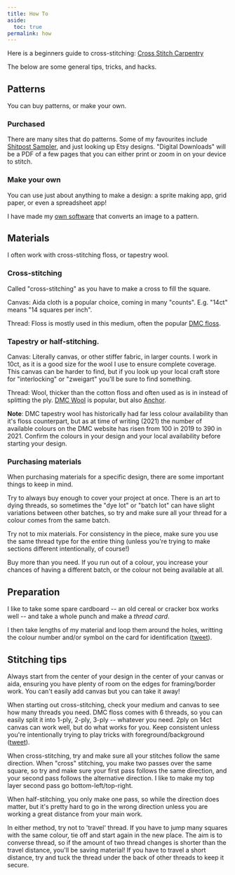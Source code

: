 ```yaml
---
title: How To
aside:
  toc: true
permalink: how
---
```


Here is a beginners guide to cross-stitching: [Cross Stitch Carpentry](https://sgibson91.github.io/cross-stitch-carpentry/index.html)

The below are some general tips, tricks, and hacks. 

## Patterns

You can buy patterns, or make your own. 

### Purchased

There are many sites that do patterns. Some of my favourites include [Shitpost Sampler](https://shitpostsampler.tumblr.com/), and just looking up Etsy designs. "Digital Downloads" will be a PDF of a few pages that you can either print or zoom in on your device to stitch. 

### Make your own

You can use just about anything to make a design: a sprite making app, grid paper, or even a spreadsheet app!

I have made my [own software](https://github.com/glasnt/ih) that converts an image to a pattern. 

## Materials

I often work with cross-stitching floss, or tapestry wool. 

### Cross-stitching

Called "cross-stitching" as you have to make a cross to fill the square. 

Canvas: Aida cloth is a popular choice, coming in many "counts". E.g. "14ct" means "14 squares per inch". 

Thread: Floss is mostly used in this medium, often the popular [DMC floss](https://www.dmc.com/us/six-strand-embroidery-floss-9003292.html). 

### Tapestry or half-stitching.

Canvas: Literally canvas, or other stiffer fabric, in larger counts. I work in 10ct, as it is a good size for the wool I use to ensure complete coverage. This canvas can be harder to find, but if you look up your local craft store for "interlocking" or "zweigart" you'll be sure to find something. 

Thread: Wool, thicker than the cotton floss and often used as is in instead of splitting the ply. [DMC Wool](https://www.dmc.com/us/tapestry-wool-390-colors-available-9001711.html) is popular, but also [Anchor](https://anchorcrafts.com/en/hand-embroidery/tapisserie-wool). 

**Note**: DMC tapestry wool has historically had far less colour availability than it's floss counterpart, but as at time of writing (2021) the number of available colours on the DMC website has risen from 100 in 2019 to 390 in 2021. Confirm the colours in your design and your local availability before starting your design. 

### Purchasing materials

When purchasing materials for a specific design, there are some important things to keep in mind. 

Try to always buy enough to cover your project at once. There is an art to dying threads, so sometimes the "dye lot" or "batch lot" can have slight variations between other batches, so try and make sure all your thread for a colour comes from the same batch. 

Try not to mix materials. For consistency in the piece, make sure you use the same thread type for the entire thing (unless you're trying to make sections different intentionally, of course!)

Buy more than you need. If you run out of a colour, you increase your chances of having a different batch, or the colour not being available at all. 

## Preparation

I like to take some spare cardboard -- an old cereal or cracker box works well -- and take a whole punch and make a _thread card_. 

I then take lengths of my material and loop them around the holes, writting the colour number and/or symbol on the card for identification ([tweet](https://twitter.com/glasnt/status/1342223566687727617)). 

## Stitching tips

Always start from the center of your design in the center of your canvas or aida, ensuring you have plenty of room on the edges for framing/border work. You can't easily add canvas but you can take it away!

When starting out cross-stitching, check your medium and canvas to see how many threads you need. DMC floss comes with 6 threads, so you can easily split it into 1-ply, 2-ply, 3-ply -- whatever you need. 2ply on 14ct canvas can work well, but do what works for you. Keep consistent unless you're intentionally trying to play tricks with foreground/background ([tweet](https://twitter.com/glasnt/status/1366681822445273089)).

When cross-stitching, try and make sure all your stitches follow the same direction. When "cross" stitching, you make two passes over the same square, so try and make sure your first pass follows the same direction, and your second pass follows the alternative direction. I like to make my top layer second pass go bottom-left/top-right. 

When half-stitching, you only make one pass, so while the direction does matter, but it's pretty hard to go in the wrong direction unless you are working a great distance from your main work. 

In either method, try not to 'travel' thread. If you have to jump many squares with the same colour, tie off and start again in the new place. The aim is to converse thread, so if the amount of two thread changes is shorter than the travel distance, you'll be saving material! If you have to travel a short distance, try and tuck the thread under the back of other threads to keep it secure. 

